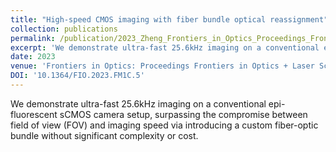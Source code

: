 ```yaml
---
title: "High-speed CMOS imaging with fiber bundle optical reassignment"
collection: publications
permalink: /publication/2023_Zheng_Frontiers_in_Optics_Proceedings_Frontiers_in_Optics__Laser_Science_2023_FiO_LS_2023
excerpt: 'We demonstrate ultra-fast 25.6kHz imaging on a conventional epi-fluorescent sCMOS camera setup, surpassing the compromise between field of view (FOV) and imaging speed via introducing a custom fiber-optic bundle without significant complexity or cost.'
date: 2023
venue: 'Frontiers in Optics: Proceedings Frontiers in Optics + Laser Science 2023, FiO, LS 2023'
DOI: '10.1364/FIO.2023.FM1C.5'
---
```

We demonstrate ultra-fast 25.6kHz imaging on a conventional epi-fluorescent sCMOS camera setup, surpassing the compromise between field of view (FOV) and imaging speed via introducing a custom fiber-optic bundle without significant complexity or cost.

